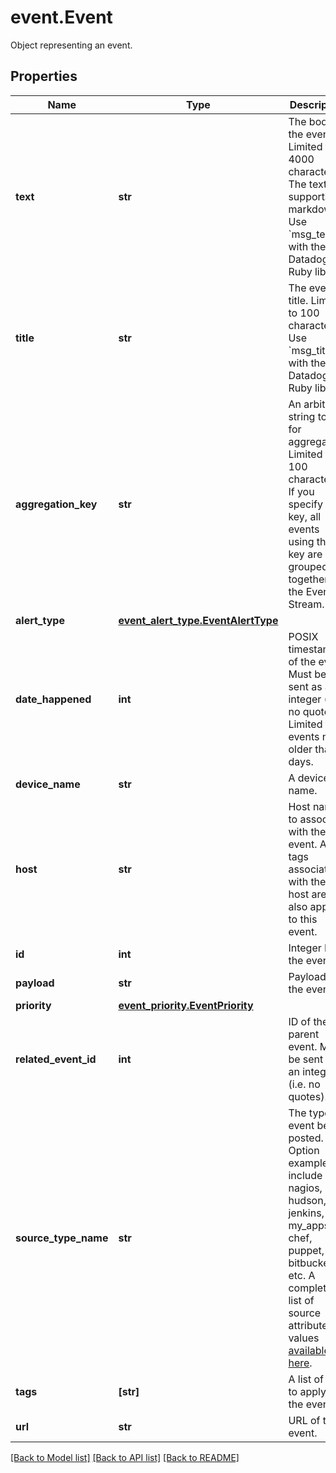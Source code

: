 # event.Event

Object representing an event.
## Properties
Name | Type | Description | Notes
------------ | ------------- | ------------- | -------------
**text** | **str** | The body of the event. Limited to 4000 characters. The text supports markdown. Use &#x60;msg_text&#x60; with the Datadog Ruby library. | 
**title** | **str** | The event title. Limited to 100 characters. Use &#x60;msg_title&#x60; with the Datadog Ruby library. | 
**aggregation_key** | **str** | An arbitrary string to use for aggregation. Limited to 100 characters. If you specify a key, all events using that key are grouped together in the Event Stream. | [optional] 
**alert_type** | [**event_alert_type.EventAlertType**](EventAlertType.md) |  | [optional] 
**date_happened** | **int** | POSIX timestamp of the event. Must be sent as an integer (i.e. no quotes). Limited to events no older than 7 days. | [optional] 
**device_name** | **str** | A device name. | [optional] 
**host** | **str** | Host name to associate with the event. Any tags associated with the host are also applied to this event. | [optional] 
**id** | **int** | Integer ID of the event. | [optional] [readonly] 
**payload** | **str** | Payload of the event. | [optional] [readonly] 
**priority** | [**event_priority.EventPriority**](EventPriority.md) |  | [optional] 
**related_event_id** | **int** | ID of the parent event. Must be sent as an integer (i.e. no quotes). | [optional] 
**source_type_name** | **str** | The type of event being posted. Option examples include nagios, hudson, jenkins, my_apps, chef, puppet, git, bitbucket, etc. A complete list of source attribute values [available here](https://docs.datadoghq.com/integrations/faq/list-of-api-source-attribute-value). | [optional] 
**tags** | **[str]** | A list of tags to apply to the event. | [optional] 
**url** | **str** | URL of the event. | [optional] [readonly] 

[[Back to Model list]](README.md#documentation-for-models) [[Back to API list]](README.md#documentation-for-api-endpoints) [[Back to README]](README.md)


